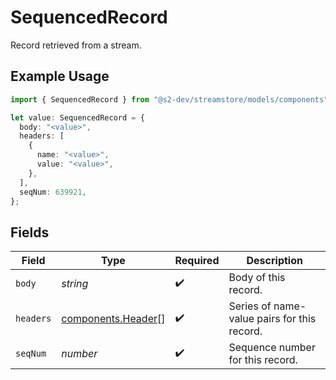 # SequencedRecord

Record retrieved from a stream.

## Example Usage

```typescript
import { SequencedRecord } from "@s2-dev/streamstore/models/components";

let value: SequencedRecord = {
  body: "<value>",
  headers: [
    {
      name: "<value>",
      value: "<value>",
    },
  ],
  seqNum: 639921,
};
```

## Fields

| Field                                                    | Type                                                     | Required                                                 | Description                                              |
| -------------------------------------------------------- | -------------------------------------------------------- | -------------------------------------------------------- | -------------------------------------------------------- |
| `body`                                                   | *string*                                                 | :heavy_check_mark:                                       | Body of this record.                                     |
| `headers`                                                | [components.Header](../../models/components/header.md)[] | :heavy_check_mark:                                       | Series of name-value pairs for this record.              |
| `seqNum`                                                 | *number*                                                 | :heavy_check_mark:                                       | Sequence number for this record.                         |